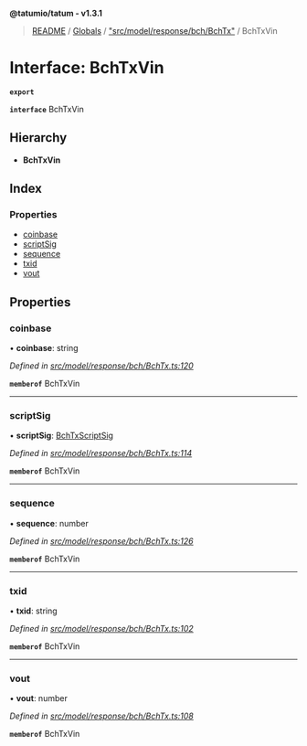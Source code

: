 **@tatumio/tatum - v1.3.1**

> [README](../README.md) / [Globals](../globals.md) / ["src/model/response/bch/BchTx"](../modules/_src_model_response_bch_bchtx_.md) / BchTxVin

# Interface: BchTxVin

**`export`** 

**`interface`** BchTxVin

## Hierarchy

* **BchTxVin**

## Index

### Properties

* [coinbase](_src_model_response_bch_bchtx_.bchtxvin.md#coinbase)
* [scriptSig](_src_model_response_bch_bchtx_.bchtxvin.md#scriptsig)
* [sequence](_src_model_response_bch_bchtx_.bchtxvin.md#sequence)
* [txid](_src_model_response_bch_bchtx_.bchtxvin.md#txid)
* [vout](_src_model_response_bch_bchtx_.bchtxvin.md#vout)

## Properties

### coinbase

•  **coinbase**: string

*Defined in [src/model/response/bch/BchTx.ts:120](https://github.com/tatumio/tatum-js/blob/8f0f126/src/model/response/bch/BchTx.ts#L120)*

**`memberof`** BchTxVin

___

### scriptSig

•  **scriptSig**: [BchTxScriptSig](_src_model_response_bch_bchtx_.bchtxscriptsig.md)

*Defined in [src/model/response/bch/BchTx.ts:114](https://github.com/tatumio/tatum-js/blob/8f0f126/src/model/response/bch/BchTx.ts#L114)*

**`memberof`** BchTxVin

___

### sequence

•  **sequence**: number

*Defined in [src/model/response/bch/BchTx.ts:126](https://github.com/tatumio/tatum-js/blob/8f0f126/src/model/response/bch/BchTx.ts#L126)*

**`memberof`** BchTxVin

___

### txid

•  **txid**: string

*Defined in [src/model/response/bch/BchTx.ts:102](https://github.com/tatumio/tatum-js/blob/8f0f126/src/model/response/bch/BchTx.ts#L102)*

**`memberof`** BchTxVin

___

### vout

•  **vout**: number

*Defined in [src/model/response/bch/BchTx.ts:108](https://github.com/tatumio/tatum-js/blob/8f0f126/src/model/response/bch/BchTx.ts#L108)*

**`memberof`** BchTxVin
